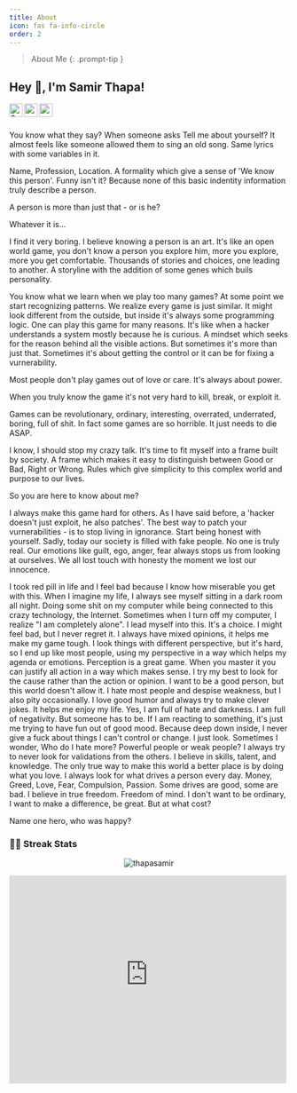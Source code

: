 ```yaml
---
title: About
icon: fas fa-info-circle
order: 2
---
```


> About Me
{: .prompt-tip }

<h2 title="hehehe"> Hey 👋, I'm Samir Thapa!</h2>

<a href="https://www.linkedin.com/in/samir-thapa-73a9a31b6/">
  <img align="left" alt="Samir's LinkedIn" width="24px" src="https://img.icons8.com/nolan/96/linkedin.png" />
</a>
<a href="https://www.instagram.com/_samir__thapa/">
  <img align="left" alt="samir's Instagram" width="24px" src="https://img.icons8.com/nolan/96/instagram-new.png" />
</a>
<a href="https://twitter.com/potentialpotat2">
  <img align="left" alt="samir's Twitter" width="24px" src="https://img.icons8.com/nolan/96/twitter.png" />
 </a>


<br />
<br />

You know what they say? When someone asks Tell me about yourself? It almost feels like someone allowed them to sing an old song. Same lyrics with some variables in it.

Name, Profession, Location. A formality which give a sense of 'We know this person'. Funny isn't it? Because none of this basic indentity information truly describe a person.

A person is more than just that - or is he?

Whatever it is...

I find it very boring. I believe knowing a person is an art. It's like an open world game, you don't know a person you explore him, more you explore, more you get comfortable. Thousands of stories and choices, one leading to another. A storyline with the addition of some genes which buils personality.

You know what we learn when we play too many games? At some point we start recognizing patterns. We realize every game is just similar. It might look different from the outside, but inside it's always some programming logic. One can play this game for many reasons. It's like when a hacker understands a system mostly because he is curious. A mindset which seeks for the reason behind all the visible actions. But sometimes it's more than just that. Sometimes it's about getting the control or it can be for fixing a vurnerability.

Most people don't play games out of love or care. It's always about power.

When you truly know the game it's not very hard to kill, break, or exploit it.

Games can be revolutionary, ordinary, interesting, overrated, underrated, boring, full of shit. In fact some games are so horrible. It just needs to die ASAP.

I know, I should stop my crazy talk. It's time to fit myself into a frame built by society. A frame which makes it easy to distinguish between Good or Bad, Right or Wrong. Rules which give simplicity to this complex world and purpose to our lives.

So you are here to know about me?

I always make this game hard for others. As I have said before, a 'hacker doesn't just exploit, he also patches'. The best way to patch your vurnerabilities - is to stop living in ignorance. Start being honest with yourself. Sadly, today our society is filled with fake people. No one is truly real. Our emotions like guilt, ego, anger, fear always stops us from looking at ourselves. We all lost touch with honesty the moment we lost our innocence.

I took red pill in life and I feel bad because I know how miserable you get with this.
When I imagine my life, I always see myself sitting in a dark room all night. Doing some shit on my computer while being connected to this crazy technology, the Internet.
Sometimes when I turn off my computer, I realize "I am completely alone". I lead myself into this. It's a choice. I might feel bad, but I never regret it.
I always have mixed opinions, it helps me make my game tough.
I look things with different perspective, but it's hard, so I end up like most people, using my perspective in a way which helps my agenda or emotions. Perception is a great game. When you master it you can justify all action in a way which makes sense.
I try my best to look for the cause rather than the action or opinion.
I want to be a good person, but this world doesn't allow it.
I hate most people and despise weakness, but I also pity occasionally.
I love good humor and always try to make clever jokes. It helps me enjoy my life.
Yes, I am full of hate and darkness. I am full of negativity. But someone has to be.
If I am reacting to something, it's just me trying to have fun out of good mood. Because deep down inside, I never give a fuck about things I can't control or change. I just look.
Sometimes I wonder, Who do I hate more? Powerful people or weak people?
I always try to never look for validations from the others.
I believe in skills, talent, and knowledge. The only true way to make this world a better place is by doing what you love.
I always look for what drives a person every day. Money, Greed, Love, Fear, Compulsion, Passion. Some drives are good, some are bad.
I believe in true freedom. Freedom of mind.
I don't want to be ordinary, I want to make a difference, be great. But at what cost?

Name one hero, who was happy?


### 👋🏻 Streak Stats
<p align="center"><img src="https://github-readme-streak-stats.herokuapp.com/?user=thapasamir&theme=algolia" alt="thapasamir"  /></p>


<embed src="https://raw.githubusercontent.com/thapasamir/thapasamir.github.io/main/commons/cv.pdf" width="500" height="375">
